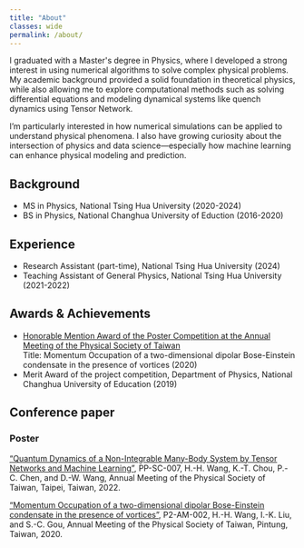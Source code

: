 ```yaml
---
title: "About"
classes: wide
permalink: /about/
---
```


I graduated with a Master's degree in Physics, where I developed a strong interest in using numerical algorithms to solve complex physical problems. My academic background provided a solid foundation in theoretical physics, while also allowing me to explore computational methods such as solving differential equations and modeling dynamical systems like quench dynamics using Tensor Network.

I’m particularly interested in how numerical simulations can be applied to understand physical phenomena. I also have growing curiosity about the intersection of physics and data science—especially how machine learning can enhance physical modeling and prediction.

## Background
- MS in Physics, National Tsing Hua University (2020-2024)
- BS in Physics, National Changhua University of Eduction (2016-2020)

## Experience
- Research Assistant (part-time), National Tsing Hua University (2024)
- Teaching Assistant of General Physics, National Tsing Hua University (2021-2022)

## Awards & Achievements
- [Honorable Mention Award of the Poster Competition at the Annual Meeting of the Physical Society of Taiwan][Honorable-Mention-Poster_TPS-2020]\
Title: Momentum Occupation of a two-dimensional dipolar Bose-Einstein condensate in the presence of vortices (2020)
- Merit Award of the project competition, Department of Physics, National Changhua University of Education (2019)

## Conference paper
### Poster
[“Quantum Dynamics of a Non-Integrable Many-Body System by Tensor Networks and Machine Learning”][Quantum-Dynamics-non-integrable-TN-ML], PP-SC-007, H.-H. Wang, K.-T. Chou, P.-C. Chen, and D.-W. Wang, Annual Meeting of the Physical Society of Taiwan, Taipei, Taiwan, 2022.

[“Momentum Occupation of a two-dimensional dipolar Bose-Einstein condensate in the presence of vortices”][dipolar-BEC-2D-vortices], P2-AM-002, H.-H. Wang, I.-K. Liu, and S.-C. Gou, Annual Meeting of the Physical Society of Taiwan, Pintung, Taiwan, 2020.

[Honorable-Mention-Poster_TPS-2020]: https://tps2020.conf.tw/site/news_show.aspx?sid=1312&lang=en&pid=221#a12
[Quantum-Dynamics-non-integrable-TN-ML]: https://tps2022.conf.tw/site/order/1396/paperpreview.aspx?pid=0874
[dipolar-BEC-2D-vortices]: https://tps2020.conf.tw/site/order/1312/paperpreview.aspx?pid=0997

